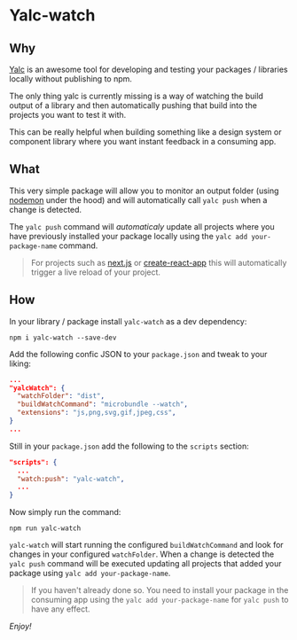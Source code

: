 # Yalc-watch

## Why

[Yalc](https://github.com/whitecolor/yalc) is an awesome tool for developing and testing your packages / libraries locally without publishing to npm.

The only thing yalc is currently missing is a way of watching the build output of a library and then automatically pushing that build into the projects you want to test it with.

This can be really helpful when building something like a design system or component library where you want instant feedback in a consuming app.

## What

This very simple package will allow you to monitor an output folder (using [nodemon](https://github.com/remy/nodemon) under the hood) and will automatically call `yalc push` when a change is detected.

The `yalc push` command will _automaticaly_ update all projects where you have previously installed your package locally using the `yalc add your-package-name` command.

> For projects such as [next.js](https://nextjs.org/) or [create-react-app](https://github.com/facebook/create-react-app) this will automatically trigger a live reload of your project.

## How

In your library / package install `yalc-watch` as a dev dependency:

```
npm i yalc-watch --save-dev
```

Add the following confic JSON to your `package.json` and tweak to your liking:

```json
...
"yalcWatch": {
  "watchFolder": "dist",
  "buildWatchCommand": "microbundle --watch",
  "extensions": "js,png,svg,gif,jpeg,css",
}
...
```

Still in your `package.json` add the following to the `scripts` section:

```json
"scripts": {
  ...
  "watch:push": "yalc-watch",
  ...
}
```

Now simply run the command:

```
npm run yalc-watch
```

`yalc-watch` will start running the configured `buildWatchCommand` and look for changes in your configured `watchFolder`. When a change is detected the `yalc push` command will be executed updating all projects that added your package using `yalc add your-package-name`.

> If you haven't already done so. You need to install your package in the consuming app using the `yalc add your-package-name` for `yalc push` to have any effect.

_Enjoy!_
